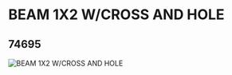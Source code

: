 # BEAM 1X2 W/CROSS AND HOLE
## 74695
![BEAM 1X2 W/CROSS AND HOLE](https://lc-www-live-s.legocdn.com/media/bricks/5/2/6004888.jpg)